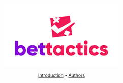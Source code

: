 <div>
<p align="center">
<img src="https://github.com/LorenzoLongarini/BetTactics/blob/main/prolog_py/logo.png">
</p>
<p align="center">
<a href="#Introduzioni">Introduction</a>&nbsp•
<a href="#Autori">Authors</a>

</p>
<br>
<br>
</div>
